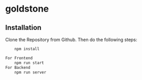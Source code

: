 # goldstone

## Installation

Clone the Repository from Github. Then do the following steps:

```bash
    npm install

For Frontend
    npm run start
For Backend    
    npm run server
```
